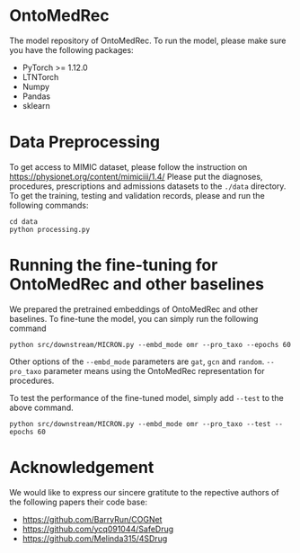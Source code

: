 # OntoMedRec
The model repository of OntoMedRec. To run the model, please make sure you have the following packages:

* PyTorch >= 1.12.0
* LTNTorch
* Numpy
* Pandas
* sklearn

# Data Preprocessing
To get access to MIMIC dataset, please follow the instruction on https://physionet.org/content/mimiciii/1.4/
Please put the diagnoses, procedures, prescriptions and admissions datasets to the `./data` directory.
To get the training, testing and validation records, please and run the following commands:
```
cd data
python processing.py
```

# Running the fine-tuning for OntoMedRec and other baselines
We prepared the pretrained embeddings of OntoMedRec and other baselines. To fine-tune the model, you can simply run the following command
```
python src/downstream/MICRON.py --embd_mode omr --pro_taxo --epochs 60
```
Other options of the `--embd_mode` parameters are `gat`, `gcn` and `random`. `--pro_taxo` parameter means using the OntoMedRec representation for procedures.

To test the performance of the fine-tuned model, simply add `--test` to the above command.

```
python src/downstream/MICRON.py --embd_mode omr --pro_taxo --test --epochs 60
```
# Acknowledgement
We would like to express our sincere gratitute to the repective authors of the following papers their code base:

* https://github.com/BarryRun/COGNet
* https://github.com/ycq091044/SafeDrug
* https://github.com/Melinda315/4SDrug

